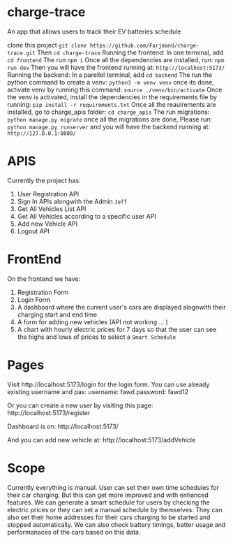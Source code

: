 # charge-trace
An app that allows users to track their EV batteries schedule

clone this project
`git clone https://github.com/Farjmand/charge-trace.git`
Then `cd charge-trace`
Running the frontend:
    In one terminal, add `cd frontend`
    The run `npm i`
Once all the dependencies are installed, run:
`npm run dev`
Then you will have the frontend running at: 
`http://localhost:5173/`
Running the backend:
In a parellel terminal, add `cd backend`
The run the python command to create a venv:
`python3 -m venv venv` 
once its done, activate venv by running this command:
`source ./venv/bin/activate`
Once the venv is activated, install the dependencies in the requirements file by running:
`pip install -r requirements.txt`
Once all the reauirements are installed, go to charge_apis folder:
`cd charge_apis`
The run migrations: 
`python manage.py migrate`
once all the migrations are done,
Please run:
`python manage.py runserver`
and you will have the backend running at:
`http://127.0.0.1:8000/`

# APIS
Currently the project has:
1. User Registration API
2. Sign In APIs alongwith the Admin `Jeff `
3. Get All Vehicles List API
4. Get All Vehicles according to a specific user API
5. Add  new Vehicle API
6. Logout API

# FrontEnd
On the frontend we have:
1. Registration Form
2. Login Form
3. A dashboard where the current user's cars are displayed alognwith their charging start and end time
4. A form for adding new vehicles (API not working ... )
5. A chart with hourly electric prices for 7 days so that the user can see the highs and lows of prices to select a `Smart Schedule `

# Pages
 Visit 
 http://localhost:5173/login for the login form.
 You can use already existing username and pas:
 username: fawd
 password: fawd12

Or you can create a new user by visiting this page:
http://localhost:5173/register

Dashboard is on:
http://localhost:5173/

And you can add new vehicle at:
http://localhost:5173/addVehicle
# Scope
Currently everything is manual. User can set their own time schedules for their car charging. But this can get more improved and with enhanced features. 
We can generate a smart schedule for users by checking the electric prices or they can set a manual schedule by themselves.
They can also set their home addresses for their cars charging to be started and stopped automatically. We can also check battery timings, batter usage and performanaces of the cars based on this data.

